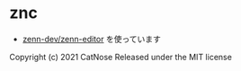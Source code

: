 # znc
- [zenn-dev/zenn-editor](https://github.com/zenn-dev/zenn-editor/tree/master/packages/zenn-content-css/src) を使っています

Copyright (c) 2021 CatNose
Released under the MIT license
